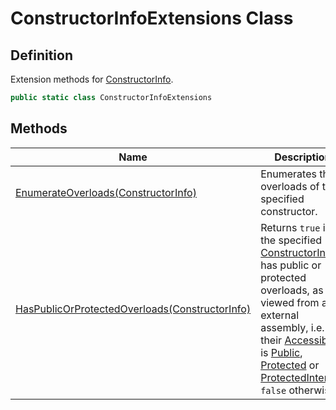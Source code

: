 # ConstructorInfoExtensions Class
## Definition

Extension methods for [ConstructorInfo](https://learn.microsoft.com/en-gb/dotnet/api/System.Reflection.ConstructorInfo).

```c#
public static class ConstructorInfoExtensions
```

## Methods

| Name | Description |
| ---- | ----------- |
| [EnumerateOverloads(ConstructorInfo)](MrKWatkins.Reflection.ConstructorInfoExtensions.EnumerateOverloads.md) | Enumerates the overloads of the specified constructor. |
| [HasPublicOrProtectedOverloads(ConstructorInfo)](MrKWatkins.Reflection.ConstructorInfoExtensions.HasPublicOrProtectedOverloads.md) | Returns `true` if the specified [ConstructorInfo](https://learn.microsoft.com/en-gb/dotnet/api/System.Reflection.ConstructorInfo) has public or protected overloads, as viewed from an external assembly, i.e. their [Accessibility](MrKWatkins.Reflection.Accessibility.md) is [Public](MrKWatkins.Reflection.Accessibility.md#fields), [Protected](MrKWatkins.Reflection.Accessibility.md#fields) or [ProtectedInternal](MrKWatkins.Reflection.Accessibility.md#fields); `false` otherwise. |

